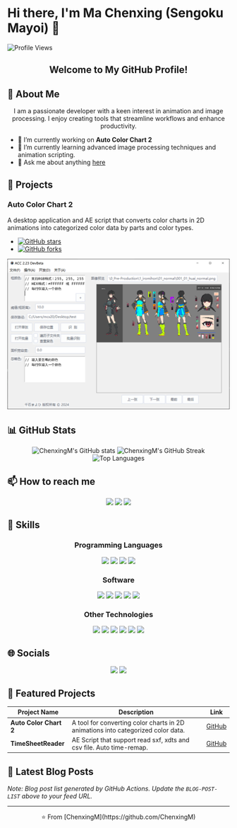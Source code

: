 # Hi there, I'm Ma Chenxing (Sengoku Mayoi) 👋

![Profile Views](https://komarev.com/ghpvc/?username=ChenxingM&color=brightgreen)

<div align="center">
  <h2>Welcome to My GitHub Profile!</h2>
</div>

## 🌟 About Me

<p align="center">
  I am a passionate developer with a keen interest in animation and image processing. I enjoy creating tools that streamline workflows and enhance productivity.
</p>

- 🔭 I’m currently working on **Auto Color Chart 2**
- 🌱 I’m currently learning advanced image processing techniques and animation scripting.
- 💬 Ask me about anything [here](https://github.com/ChenxingM/ChenxingM/issues)

## 🚀 Projects

### Auto Color Chart 2
A desktop application and AE script that converts color charts in 2D animations into categorized color data by parts and color types.

- [![GitHub stars](https://img.shields.io/github/stars/ChenxingM/AutoColorChart?style=social)](https://github.com/ChenxingM/AutoColorChart/stargazers)
- [![GitHub forks](https://img.shields.io/github/forks/ChenxingM/AutoColorChart?style=social)](https://github.com/ChenxingM/AutoColorChart/network/members)

<div align="center">
  <img src="https://github.com/ChenxingM/AutoColorChart/blob/main/screenshoots/mian_cn.png" alt="Auto Color Chart 2 Main Window" width="600"/>
</div>

## 📊 GitHub Stats

<div align="center">
  <img src="https://github-readme-stats.vercel.app/api?username=ChenxingM&show_icons=true&theme=radical" alt="ChenxingM's GitHub stats"/>
  <img src="https://github-readme-streak-stats.herokuapp.com/?user=ChenxingM&theme=radical" alt="ChenxingM's GitHub Streak"/>
  <img src="https://github-readme-stats.vercel.app/api/top-langs/?username=ChenxingM&layout=compact&theme=radical" alt="Top Languages"/>
</div>


## 📫 How to reach me

<div align="center">
  <a href="https://ma-chenxing.com"><img src="https://img.shields.io/badge/Website-ma--chenxing.com-blue"/></a>
  <a href="https://twitter.com/Sengoku_Mayoi"><img src="https://img.shields.io/twitter/follow/Sengoku_Mayoi?style=social"/></a>
  <a href="mailto:tammcx@gmail.com"><img src="https://img.shields.io/badge/Email-tammcx@gmail.com-red"/></a>
</div>

## 💼 Skills

<div align="center">
  <h3>Programming Languages</h3>
  <img src="https://img.shields.io/badge/C/C++-00599C?style=for-the-badge&logo=c&logoColor=white"/>
  <img src="https://img.shields.io/badge/Python-3776AB?style=for-the-badge&logo=python&logoColor=white"/>
  <img src="https://img.shields.io/badge/JavaScript-F7DF1E?style=for-the-badge&logo=javascript&logoColor=black"/>
  <img src="https://img.shields.io/badge/TypeScript-007ACC?style=for-the-badge&logo=typescript&logoColor=white"/>

  <h3>Software</h3>
  <img src="https://img.shields.io/badge/Adobe%20Photoshop-31A8FF?style=for-the-badge&logo=adobe-photoshop&logoColor=white"/>
  <img src="https://img.shields.io/badge/Adobe%20After%20Effects-9999FF?style=for-the-badge&logo=adobe-after-effects&logoColor=white"/>
  <img src="https://img.shields.io/badge/Adobe%20Premiere%20Pro-9999FF?style=for-the-badge&logo=adobe-premiere-pro&logoColor=white"/>
  <img src="https://img.shields.io/badge/DaVinci%20Resolve-FF9E0F?style=for-the-badge&logo=daVinci-resolve&logoColor=white"/>
  <img src="https://img.shields.io/badge/Final%20Cut%20Pro-999999?style=for-the-badge&logo=final-cut-pro&logoColor=white"/>

  <h3>Other Technologies</h3>
  <img src="https://img.shields.io/badge/Tkinter-3776AB?style=for-the-badge&logo=python&logoColor=white"/>
  <img src="https://img.shields.io/badge/scikit--image-3776AB?style=for-the-badge&logo=scikit-image&logoColor=white"/>
  <img src="https://img.shields.io/badge/Pillow-3776AB?style=for-the-badge&logo=pillow&logoColor=white"/>
  <img src="https://img.shields.io/badge/Git-F05032?style=for-the-badge&logo=git&logoColor=white"/>
  <img src="https://img.shields.io/badge/GitHub-181717?style=for-the-badge&logo=github&logoColor=white"/>
  <img src="https://img.shields.io/badge/VS%20Code-007ACC?style=for-the-badge&logo=visual-studio-code&logoColor=white"/>
</div>

## 🌐 Socials

<div align="center">
  <a href="https://github.com/ChenxingM?tab=followers"><img src="https://img.shields.io/github/followers/ChenxingM?style=social"/></a>
  <a href="https://twitter.com/Sengoku_Mayoi"><img src="https://img.shields.io/twitter/follow/Sengoku_Mayoi?style=social"/></a>
</div>

## 🎨 Featured Projects

| Project Name | Description | Link |
| --- | --- | --- |
| **Auto Color Chart 2** | A tool for converting color charts in 2D animations into categorized color data. | [GitHub](https://github.com/ChenxingM/AutoColorChart) |
| **TimeSheetReader** | AE Script that support read sxf, xdts and csv file. Auto time-remap. | [GitHub](https://github.com/ChenxingM/TimeSheetReader) |

## 📝 Latest Blog Posts

<!-- BLOG-POST-LIST:START -->
<!-- BLOG-POST-LIST:END -->

*Note: Blog post list generated by GitHub Actions. Update the `BLOG-POST-LIST` above to your feed URL.*

---

<div align="center">
  ⭐️ From [ChenxingM](https://github.com/ChenxingM)
</div>
